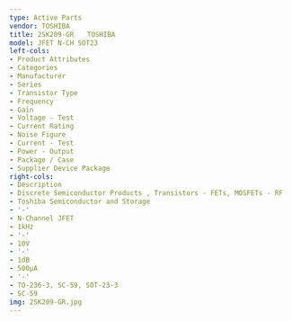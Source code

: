 ```yaml
---
type: Active Parts
vendor: TOSHIBA
title: 2SK209-GR　　TOSHIBA
model: JFET N-CH SOT23
left-cols:
- Product Attributes
- Categories
- Manufacturer
- Series
- Transistor Type
- Frequency
- Gain
- Voltage - Test
- Current Rating
- Noise Figure
- Current - Test
- Power - Output
- Package / Case
- Supplier Device Package
right-cols:
- Description
- Discrete Semiconductor Products , Transistors - FETs, MOSFETs - RF
- Toshiba Semiconductor and Storage
- '-'
- N-Channel JFET
- 1kHz
- '-'
- 10V
- '-'
- 1dB
- 500µA
- '-'
- TO-236-3, SC-59, SOT-23-3
- SC-59
img: 2SK209-GR.jpg
---
```

